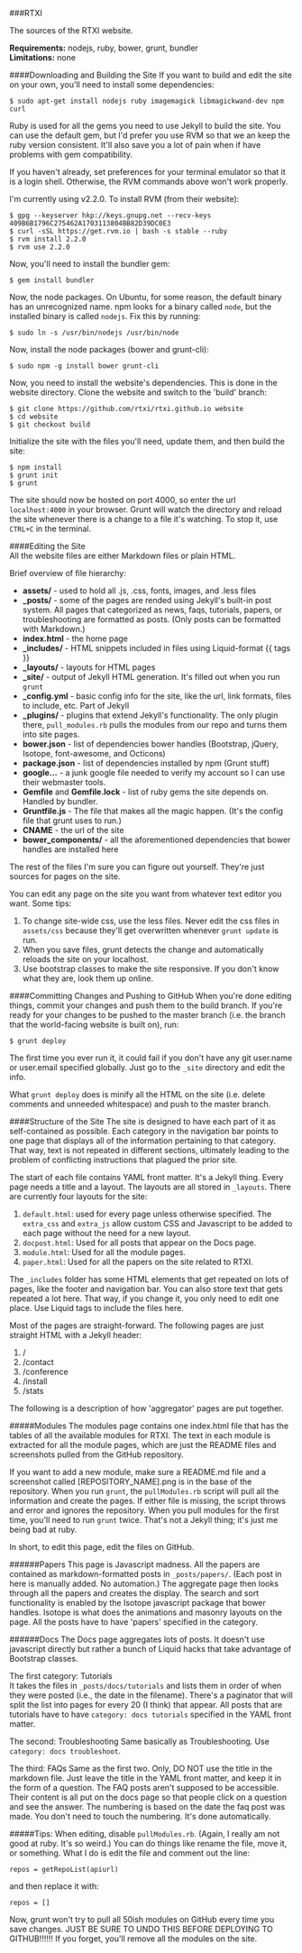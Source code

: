 ###RTXI  

The sources of the RTXI website. 

**Requirements:** nodejs, ruby, bower, grunt, bundler  
**Limitations:** none  

####Downloading and Building the Site
If you want to build and edit the site on your own, you'll need to install some dependencies:  
````
$ sudo apt-get install nodejs ruby imagemagick libmagickwand-dev npm curl
````

Ruby is used for all the gems you need to use Jekyll to build the site. You can use the default gem, but I'd prefer you use RVM so that we an keep the ruby version consistent. It'll also save you a lot of pain when if have problems with gem compatibility.  

If you haven't already, set preferences for your terminal emulator so that it is a login shell. Otherwise, the RVM commands above won't work properly.  

I'm currently using v2.2.0. To install RVM (from their website): 
````
$ gpg --keyserver hkp://keys.gnupg.net --recv-keys 409B6B1796C275462A1703113804BB82D39DC0E3
$ curl -sSL https://get.rvm.io | bash -s stable --ruby
$ rvm install 2.2.0
$ rvm use 2.2.0
````
Now, you'll need to install the bundler gem:  
````
$ gem install bundler
````

Now, the node packages. On Ubuntu, for some reason, the default binary has an unrecognized name. npm looks for a binary called `node`, but the installed binary is called `nodejs`. Fix this by running:  
````
$ sudo ln -s /usr/bin/nodejs /usr/bin/node
````

Now, install the node packages (bower and grunt-cli):  
````
$ sudo npm -g install bower grunt-cli
````

Now, you need to install the website's dependencies. This is done in the website directory. Clone the website and switch to the 'build' branch:  
````
$ git clone https://github.com/rtxi/rtxi.github.io website
$ cd website
$ git checkout build
````

Initialize the site with the files you'll need, update them, and then build the site:  
````
$ npm install
$ grunt init
$ grunt
````

The site should now be hosted on port 4000, so enter the url `localhost:4000` in your browser. Grunt will watch the directory and reload the site whenever there is a change to a file it's watching. To stop it, use `CTRL+C` in the terminal.  

####Editing the Site  
All the website files are either Markdown files or plain HTML.  

Brief overview of file hierarchy:  
 * **assets/** - used to hold all .js, .css, fonts, images, and .less files  
 * **_posts/** - some of the pages are rended using Jekyll's built-in post system. All pages that categorized as news, faqs, tutorials, papers, or troubleshooting are formatted as posts. (Only posts can be formatted with Markdown.)  
 * **index.html** - the home page  
 * **_includes/** - HTML snippets included in files using Liquid-format {{ tags }}  
 * **_layouts/** - layouts for HTML pages  
 * **_site/** - output of Jekyll HTML generation. It's filled out when you run `grunt`  
 * **_config.yml** - basic config info for the site, like the url, link formats, files to include, etc. Part of Jekyll  
 * **_plugins/** - plugins that extend Jekyll's functionality. The only plugin there, `pull_modules.rb` pulls the modules from our repo and turns them into site pages.  
 * **bower.json** - list of dependencies bower handles (Bootstrap, jQuery, Isotope, font-awesome, and Octicons)  
 * **package.json** - list of dependencies installed by npm (Grunt stuff)  
 *  **google...** - a junk google file needed to verify my account so I can use their webmaster tools.  
 * **Gemfile** and **Gemfile.lock** - list of ruby gems the site depends on. Handled by bundler.  
 * **Gruntfile.js** - The file that makes all the magic happen. (It's the config file that grunt uses to run.)  
 * **CNAME** - the url of the site
 * **bower_components/** - all the aforementioned dependencies that bower handles are installed here  

The rest of the files I'm sure you can figure out yourself. They're just sources for pages on the site.  

You can edit any page on the site you want from whatever text editor you want. Some tips:  
1. To change site-wide css, use the less files. Never edit the css files in `assets/css` because they'll get overwritten whenever `grunt update` is run.  
2. When you save files, grunt detects the change and automatically reloads the site on your localhost.  
3. Use bootstrap classes to make the site responsive. If you don't know what they are, look them up online.  

####Committing Changes and Pushing to GitHub
When you're done editing things, commit your changes and push them to the build branch. If you're ready for your changes to be pushed to the master branch (i.e. the branch that the world-facing website is built on), run:
````
$ grunt deploy
````

The first time you ever run it, it could fail if you don't have any git user.name or user.email specified globally. Just go to the `_site` directory and edit the info.  

What `grunt deploy` does is minify all the HTML on the site (i.e. delete comments and unneeded whitespace) and push to the master branch.  

####Structure of the Site
The site is designed to have each part of it as self-contained as possible. Each category in the navigation bar points to one page that displays all of the information pertaining to that category. That way, text is not repeated in different sections, ultimately leading to the problem of conflicting instructions that plagued the prior site.  

The start of each file contains YAML front matter. It's a Jekyll thing. Every page needs a title and a layout. The layouts are all stored in `_layouts`. There are currently four layouts for the site:  
1. `default.html`: used for every page unless otherwise specified. The `extra_css` and `extra_js` allow custom CSS and Javascript to be added to each page without the need for a new layout.  
2. `docpost.html`: Used for all posts that appear on the Docs page. 
3. `module.html`: Used for all the module pages.  
4. `paper.html`: Used for all the papers on the site related to RTXI.  

The `_includes` folder has some HTML elements that get repeated on lots of pages, like the footer and navigation bar. You can also store text that gets repeated a lot here. That way, if you change it, you only need to edit one place. Use Liquid tags to include the files here.  

Most of the pages are straight-forward. The following pages are just straight HTML with a Jekyll header:   
1. /
2. /contact
3. /conference
4. /install
5. /stats

The following is a description of how 'aggregator' pages are put together. 

#####Modules
The modules page contains one index.html file that has the tables of all the available modules for RTXI. The text in each module is extracted for all the module pages, which are just the README files and screenshots pulled from the GitHub repository.  

If you want to add a new module, make sure a README.md file and a screenshot called [REPOSITORY_NAME].png is in the base of the repository. When you run `grunt`, the `pullModules.rb` script will pull all the information and create the pages. If either file is missing, the script throws and error and ignores the repository. When you pull modules for the first time, you'll need to run `grunt` twice. That's not a Jekyll thing; it's just me being bad at ruby.  

In short, to edit this page, edit the files on GitHub.  

######Papers
This page is Javascript madness. All the papers are contained as markdown-formatted posts in `_posts/papers/`. (Each post in here is manually added. No automation.) The aggregate page then looks through all the papers and creates the display. The search and sort functionality is enabled by the Isotope javascript package that bower handles. Isotope is what does the animations and masonry layouts on the page. All the posts have to have 'papers' specified in the category.  

######Docs
The Docs page aggregates lots of posts. It doesn't use javascript directly but rather a bunch of Liquid hacks that take advantage of Bootstrap classes. 

The first category: Tutorials  
It takes the files in `_posts/docs/tutorials` and lists them in order of when they were posted (i.e., the date in the filename). There's a paginator that will split the list into pages for every 20 (I think) that appear. All posts that are tutorials have to have `category: docs tutorials` specified in the YAML front matter.  

The second: Troubleshooting
Same basically as Troubleshooting. Use `category: docs troubleshoot`. 

The third: FAQs
Same as the first two. Only, DO NOT use the title in the markdown file. Just leave the title in the YAML front matter, and keep it in the form of a question. The FAQ posts aren't supposed to be accessible. Their content is all put on the docs page so that people click on a question and see the answer. The numbering is based on the date the faq post was made. You don't need to touch the numbering. It's done automatically.  


  

#####Tips: 
When editing, disable `pullModules.rb`. (Again, I really am not good at ruby. It's so weird.)  You can do things like rename the file, move it, or something. What I do is edit the file and comment out the line:
````
repos = getRepoList(apiurl)
````
and then replace it with: 
````
repos = []
````

Now, grunt won't try to pull all 50ish modules on GitHub every time you save changes. JUST BE SURE TO UNDO THIS BEFORE DEPLOYING TO GITHUB!!!!!!  If you forget, you'll remove all the modules on the site.  
